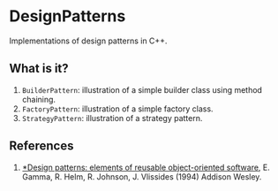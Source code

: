 # DesignPatterns
Implementations of design patterns in C++.

## What is it?
1. `BuilderPattern`: illustration of a simple builder class using method
    chaining.
1. `FactoryPattern`: illustration of a simple factory class.
1. `StrategyPattern`: illustration of a strategy pattern.

## References
1. [*Design patterns: elements of reusable object-oriented software](https://www.amazon.co.uk/Design-patterns-elements-reusable-object-oriented/dp/0201633612/ref=sr_1_1?ie=UTF8&qid=1519888037&sr=8-1&keywords=design+patterns), E. Gamma, R. Helm, R. Johnson, J. Vlissides (1994) Addison Wesley.
